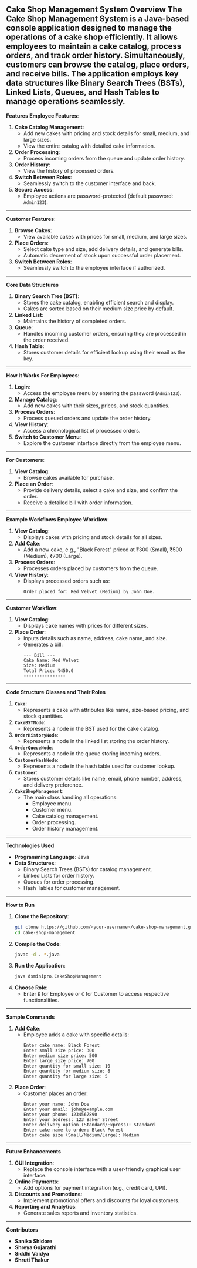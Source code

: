 **Cake Shop Management System**
**Overview**
The **Cake Shop Management System** is a Java-based console application designed to manage the operations of a cake shop efficiently. It allows employees to maintain a cake catalog, process orders, and track order history. Simultaneously, customers can browse the catalog, place orders, and receive bills. The application employs key data structures like **Binary Search Trees (BSTs)**, **Linked Lists**, **Queues**, and **Hash Tables** to manage operations seamlessly.
---
**Features**
**Employee Features**:
1. **Cake Catalog Management**:
   - Add new cakes with pricing and stock details for small, medium, and large sizes.
   - View the entire catalog with detailed cake information.
2. **Order Processing**:
   - Process incoming orders from the queue and update order history.
3. **Order History**:
   - View the history of processed orders.
4. **Switch Between Roles**:
   - Seamlessly switch to the customer interface and back.
5. **Secure Access**:
   - Employee actions are password-protected (default password: `Admin123`).
---
**Customer Features**:
1. **Browse Cakes**:
   - View available cakes with prices for small, medium, and large sizes.
2. **Place Orders**:
   - Select cake type and size, add delivery details, and generate bills.
   - Automatic decrement of stock upon successful order placement.
3. **Switch Between Roles**:
   - Seamlessly switch to the employee interface if authorized.
---
**Core Data Structures**
1. **Binary Search Tree (BST)**:
   - Stores the cake catalog, enabling efficient search and display.
   - Cakes are sorted based on their medium size price by default.
2. **Linked List**:
   - Maintains the history of completed orders.
3. **Queue**:
   - Handles incoming customer orders, ensuring they are processed in the order received.
4. **Hash Table**:
   - Stores customer details for efficient lookup using their email as the key.
---
**How It Works**
**For Employees**:
1. **Login**:
   - Access the employee menu by entering the password (`Admin123`).
2. **Manage Catalog**:
   - Add new cakes with their sizes, prices, and stock quantities.
3. **Process Orders**:
   - Process queued orders and update the order history.
4. **View History**:
   - Access a chronological list of processed orders.
5. **Switch to Customer Menu**:
   - Explore the customer interface directly from the employee menu.
---
**For Customers**:
1. **View Catalog**:
   - Browse cakes available for purchase.
2. **Place an Order**:
   - Provide delivery details, select a cake and size, and confirm the order.
   - Receive a detailed bill with order information.
---
**Example Workflows**
**Employee Workflow**:
1. **View Catalog**:
   - Displays cakes with pricing and stock details for all sizes.
2. **Add Cake**:
   - Add a new cake, e.g., "Black Forest" priced at ₹300 (Small), ₹500 (Medium), ₹700 (Large).
3. **Process Orders**:
   - Processes orders placed by customers from the queue.
4. **View History**:
   - Displays processed orders such as:
     ```
     Order placed for: Red Velvet (Medium) by John Doe.
     ```
---
**Customer Workflow**:
1. **View Catalog**:
   - Displays cake names with prices for different sizes.
2. **Place Order**:
   - Inputs details such as name, address, cake name, and size.
   - Generates a bill:
     ```
     --- Bill ---
     Cake Name: Red Velvet
     Size: Medium
     Total Price: ₹450.0
     ----------------
     ```
---
**Code Structure**
**Classes and Their Roles**
1. **`Cake`**:
   - Represents a cake with attributes like name, size-based pricing, and stock quantities.
2. **`CakeBSTNode`**:
   - Represents a node in the BST used for the cake catalog.
3. **`OrderHistoryNode`**:
   - Represents a node in the linked list storing the order history.
4. **`OrderQueueNode`**:
   - Represents a node in the queue storing incoming orders.
5. **`CustomerHashNode`**:
   - Represents a node in the hash table used for customer lookup.
6. **`Customer`**:
   - Stores customer details like name, email, phone number, address, and delivery preference.
7. **`CakeShopManagement`**:
   - The main class handling all operations:
     - Employee menu.
     - Customer menu.
     - Cake catalog management.
     - Order processing.
     - Order history management.
---
**Technologies Used**
- **Programming Language**: Java
- **Data Structures**:
  - Binary Search Trees (BSTs) for catalog management.
  - Linked Lists for order history.
  - Queues for order processing.
  - Hash Tables for customer management.
---
**How to Run**
1. **Clone the Repository**:
   ```bash
   git clone https://github.com/<your-username>/cake-shop-management.git
   cd cake-shop-management
   ```
2. **Compile the Code**:
   ```bash
   javac -d . *.java
   ```
3. **Run the Application**:
   ```bash
   java dsminipro.CakeShopManagement
   ```
4. **Choose Role**:
   - Enter `E` for Employee or `C` for Customer to access respective functionalities.
---
**Sample Commands**
1. **Add Cake**:
   - Employee adds a cake with specific details:
     ```
     Enter cake name: Black Forest
     Enter small size price: 300
     Enter medium size price: 500
     Enter large size price: 700
     Enter quantity for small size: 10
     Enter quantity for medium size: 8
     Enter quantity for large size: 5
     ```
2. **Place Order**:
   - Customer places an order:
     ```
     Enter your name: John Doe
     Enter your email: john@example.com
     Enter your phone: 1234567890
     Enter your address: 123 Baker Street
     Enter delivery option (Standard/Express): Standard
     Enter cake name to order: Black Forest
     Enter cake size (Small/Medium/Large): Medium
     ```
---
**Future Enhancements**
1. **GUI Integration**:
   - Replace the console interface with a user-friendly graphical user interface.
2. **Online Payments**:
   - Add options for payment integration (e.g., credit card, UPI).
3. **Discounts and Promotions**:
   - Implement promotional offers and discounts for loyal customers.
4. **Reporting and Analytics**:
   - Generate sales reports and inventory statistics.
---
**Contributors**
- **Sanika Shidore**
- **Shreya Gujarathi**
- **Siddhi Vaidya**
- **Shruti Thakur**
